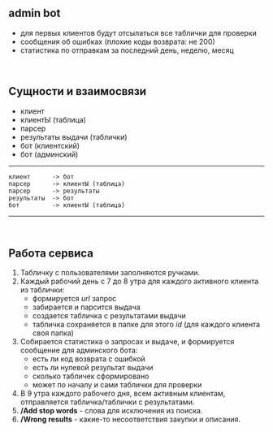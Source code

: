 ## admin bot
* для первых клиентов будут отсылаться все таблички для проверки
* сообщения об ошибках (плохие коды возврата: не 200)
* статистика по отправкам за последний день, неделю, месяц

<br>

## Сущности и взаимосвязи
* клиент
* клиентЫ (таблица)
* парсер
* результаты выдачи (таблички)
* бот (клиентский)
* бот (админский)
___
    клиент      -> бот  
    парсер      -> клиентЫ (таблица)
    парсер      -> результаты  
    результаты  -> бот  
    бот         -> клиентЫ (таблица)
___
<br>

## Работа сервиса
1. Табличку с пользователями заполняются ручками.
2. Каждый рабочий день с 7 до 8 утра для каждого активного клиента из таблички:  
    * формируется *url* запрос
    * забирается и парсится выдача
    * создается табличка с результатами выдачи
    * табличка сохраняется в папке для этого *id* (для каждого клиента своя папка)
3. Собирается статистика о запросах и выдаче, и формируется сообщение для админского бота:
    * есть ли код возврата с ошибкой
    * есть ли нулевой результат выдачи
    * сколько табличек сформировано
    * может по началу и сами таблички для проверки
4. В 9 утра каждого рабочего дня, всем активным клиентам, отправляется табличка/таблички с результатами.
5. **/Add stop words** - слова для исключения из поиска.
6. **/Wrong results** - какие-то несоответствия закупки и описания.
